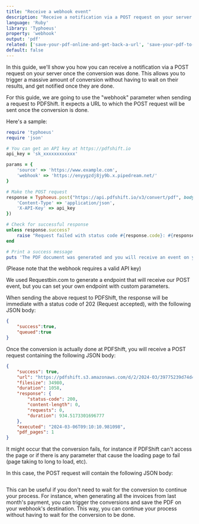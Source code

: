 ```yaml
---
title: "Receive a webhook event"
description: "Receive a notification via a POST request on your server once the conversion was done. This allows you to trigger a massive amount of conversion without having to wait on their results, and get notified once they are done. This guides will show you how to receive webhook events in Ruby and the Typhoeus library to call the PDFShift's API."
language: 'Ruby'
library: 'Typhoeus'
property: 'webhook'
output: 'pdf'
related: ['save-your-pdf-online-and-get-back-a-url', 'save-your-pdf-to-your-amazon-s3-bucket']
default: false
---
```


In this guide, we'll show you how you can receive a notification via a POST request on your server once the conversion was done. This allows you to trigger a massive amount of conversion without having to wait on their results, and get notified once they are done.

For this guide, we are going to use the "webhook" parameter when sending a request to PDFShift. It expects a URL to which the POST request will be sent once the conversion is done.

Here's a sample:

```ruby
require 'typhoeus'
require 'json'

# You can get an API key at https://pdfshift.io
api_key = 'sk_xxxxxxxxxxxx'

params = {
    'source' => 'https://www.example.com',
    'webhook' => 'https://enyygzdj8jy9b.x.pipedream.net/'
}

# Make the POST request
response = Typhoeus.post("https://api.pdfshift.io/v3/convert/pdf", body: params.to_json, headers: {
    'Content-Type' => 'application/json',
    'X-API-Key' => api_key
})

# Check for successful response
unless response.success?
    raise "Request failed with status code #{response.code}: #{response.body}"
end

# Print a success message
puts 'The PDF document was generated and you will receive an event on your webhook once it is done.'
```

(Please note that the webhook requires a valid API key)

We used Requestbin.com to generate a endpoint that will receive our POST event, but you can set your own endpoint with custom parameters.

When sending the above request to PDFShift, the response will be immediate with a status code of 202 (Request accepted), with the following JSON body:

```json
{
    "success":true,
    "queued":true
}
```


Once the conversion is actually done at PDFShift, you will receive a POST request containing the following JSON body:

```json
{
    "success": true,
    "url": "https://pdfshift.s3.amazonaws.com/d/2/2024-03/39775239d74d4accbabb709800f034d2/8a3ec881-fa69-4059-9c71-0f40c633317e.pdf",
    "filesize": 34980,
    "duration": 1058,
    "response": {
        "status-code": 200,
        "content-length": 0,
        "requests": 0,
        "duration": 934.5173301696777
    },
    "executed": "2024-03-06T09:10:10.981098",
    "pdf_pages": 1
}
```

It might occur that the conversion fails, for instance if PDFShift can't access the page or if there is any parameter that cause the loading page to fail (page taking to long to load, etc).

In this case, the POST request will contain the following JSON body:

```json

```

This can be useful if you don't need to wait for the conversion to continue your process. For instance, when generating all the invoices from last month's payment, you can trigger the conversions and save the PDF on your webhook's destination. This way, you can continue your process without having to wait for the conversion to be done.